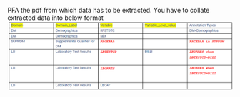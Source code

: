 PFA the pdf from which data has to be extracted.
You have to collate extracted data into below format
![alt text](https://github.com/dislu/personal-projects/blob/main/image.png?raw=true)
